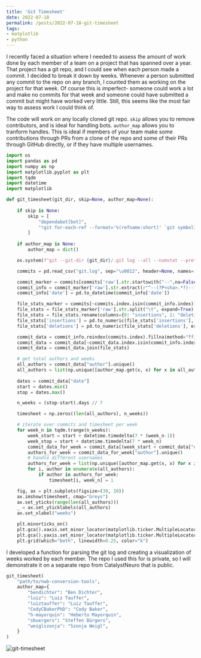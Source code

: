 ```yaml
---
title: 'Git Timesheet'
date: 2022-07-18
permalink: /posts/2022-07-18-git-timesheet
tags:
- matplotlib
- python
---
```


I recently faced a situation where I needed to assess the amount of work
done by each member of a team on a project that has spanned over a year.
That project has a git repo, and I could see when each person made a commit.
I decided to break it down by weeks. Whenever a person submitted any commit
to the repo on any branch, I counted them as working on the project for that week.
Of course this is imperfect- someone could work a lot and make no commits for
that week and someone could have submitted a commit but might have worked very
little. Still, this seems like the most fair way to assess work I could think of.


The code will work on any locally cloned git repo. `skip` allows you to remove
contributors, and is ideal for handling bots. `author_map` allows you to tranform
handles. This is ideal if members of your team make some contributions through PRs
from a clone of the repo and some of their PRs through GitHub directly, or if
they have multiple usernames.

```python
import os
import pandas as pd
import numpy as np
import matplotlib.pyplot as plt
import tqdm
import datetime
import matplotlib

def git_timesheet(git_dir, skip=None, author_map=None):
    
    if skip is None:
        skip = [
            "dependabot[bot]",
            "!git for-each-ref --format='%(refname:short)' `git symbolic-ref HEAD`",
        ]
    
    if author_map is None:
        author_map = dict()

    os.system(f"git --git-dir {git_dir}/.git log --all --numstat --pretty=format:'--%h--%ad--%aN' --no-renames > git.log")

    commits = pd.read_csv("git.log", sep="\u0012", header=None, names=['raw'])

    commit_marker = commits[commits['raw'].str.startswith("--",na=False)]
    commit_info = commit_marker['raw'].str.extract(r"^--(?P<sha>.*?)--(?P<date>.*?)--(?P<author>.*?)$", expand=True)
    commit_info['date'] = pd.to_datetime(commit_info['date'])

    file_stats_marker = commits[~commits.index.isin(commit_info.index)]
    file_stats = file_stats_marker['raw'].str.split("\t", expand=True)
    file_stats = file_stats.rename(columns={0: "insertions", 1: "deletions", 2: "filename"})
    file_stats['insertions'] = pd.to_numeric(file_stats['insertions'], errors='coerce')
    file_stats['deletions'] = pd.to_numeric(file_stats['deletions'], errors='coerce')

    commit_data = commit_info.reindex(commits.index).fillna(method="ffill")
    commit_data = commit_data[~commit_data.index.isin(commit_info.index)]
    commit_data = commit_data.join(file_stats)

    # get total authors and weeks
    all_authors = commit_data["author"].unique()
    all_authors = list(np.unique([author_map.get(x, x) for x in all_authors if x not in skip]))
    
    dates = commit_data["date"]
    start = dates.min()
    stop = dates.max()

    n_weeks = (stop-start).days // 7

    timesheet = np.zeros((len(all_authors), n_weeks))

    # iterate over commits and timesheet per week
    for week_n in tqdm.trange(n_weeks):
        week_start = start + datetime.timedelta(7 * (week_n-1))
        week_stop = start + datetime.timedelta(7 * week_n)
        commit_data_for_week = commit_data[(week_start < commit_data["date"]) & (commit_data["date"] < week_stop)]
        authors_for_week = commit_data_for_week["author"].unique()
        # handle different usernames
        authors_for_week = list(np.unique([author_map.get(x, x) for x in authors_for_week]))
        for i, author in enumerate(all_authors):
            if author in authors_for_week:
                timesheet[i, week_n] = 1

    fig, ax = plt.subplots(figsize=(30, 10))
    ax.imshow(timesheet, cmap="Greys")
    ax.set_yticks(range(len(all_authors)))
    _ = ax.set_yticklabels(all_authors)
    ax.set_xlabel("weeks")

    plt.minorticks_on()
    plt.gca().xaxis.set_minor_locator(matplotlib.ticker.MultipleLocator(1))
    plt.gca().yaxis.set_minor_locator(matplotlib.ticker.MultipleLocator(1))
    plt.grid(which="both", linewidth=0.25, color="k")
```
I developed a function for parsing the git log and creating a visualization
of weeks worked by each member. The repo I used this for is private, so I will
demonstrate it on a separate repo from CatalystNeuro that is public.
```python
git_timesheet(
    "path/to/nwb-conversion-tools",
    author_map={
        "bendichter": "Ben Dichter",
        "luiz": "Luiz Tauffer",
        "luiztauffer": "Luiz Tauffer",
        "CodyCBakerPhD": "Cody Baker",
        "h-mayorquin": "Heberto Mayorquin",
        "sbuergers": "Steffen Bürgers",
        "weiglszonja": "Szonja Weigl",
    }
)
```

![git-timesheet](../../git-timesheet.png)